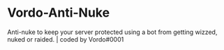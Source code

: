 # Vordo-Anti-Nuke
Anti-nuke to keep your server protected using a bot from getting wizzed, nuked or raided. | coded by Vordo#0001
